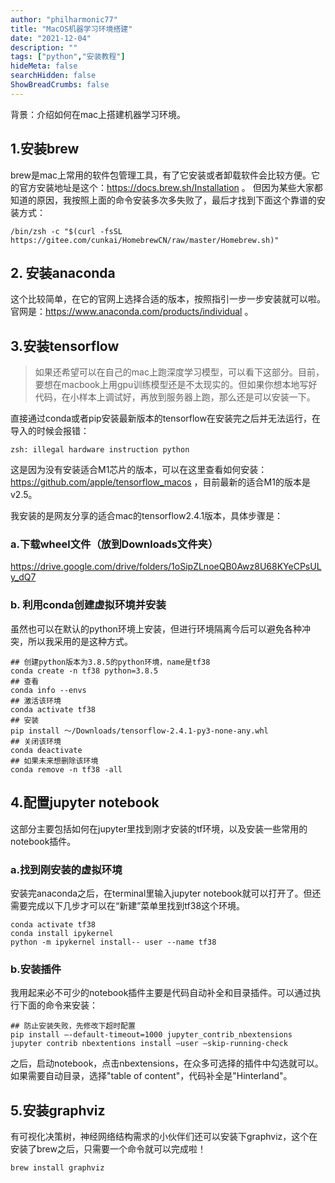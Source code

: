 ```yaml
---
author: "philharmonic77"
title: "MacOS机器学习环境搭建"
date: "2021-12-04"
description: ""
tags: ["python","安装教程"]
hideMeta: false
searchHidden: false
ShowBreadCrumbs: false
---
```

背景：介绍如何在mac上搭建机器学习环境。

## 1.安装brew

brew是mac上常用的软件包管理工具，有了它安装或者卸载软件会比较方便。它的官方安装地址是这个：https://docs.brew.sh/Installation 。 但因为某些大家都知道的原因，我按照上面的命令安装多次多失败了，最后才找到下面这个靠谱的安装方式：

``` shell
/bin/zsh -c "$(curl -fsSL https://gitee.com/cunkai/HomebrewCN/raw/master/Homebrew.sh)"
```

## 2. 安装anaconda

这个比较简单，在它的官网上选择合适的版本，按照指引一步一步安装就可以啦。官网是：https://www.anaconda.com/products/individual 。

## 3.安装tensorflow

> 如果还希望可以在自己的mac上跑深度学习模型，可以看下这部分。目前，要想在macbook上用gpu训练模型还是不太现实的。但如果你想本地写好代码，在小样本上调试好，再放到服务器上跑，那么还是可以安装一下。

直接通过conda或者pip安装最新版本的tensorflow在安装完之后并无法运行，在导入的时候会报错：
``` shell
zsh: illegal hardware instruction python
```

这是因为没有安装适合M1芯片的版本，可以在这里查看如何安装：https://github.com/apple/tensorflow_macos ，目前最新的适合M1的版本是v2.5。

我安装的是网友分享的适合mac的tensorflow2.4.1版本，具体步骤是：

### a.下载wheel文件（放到Downloads文件夹）
https://drive.google.com/drive/folders/1oSipZLnoeQB0Awz8U68KYeCPsULy_dQ7

### b. 利用conda创建虚拟环境并安装
虽然也可以在默认的python环境上安装，但进行环境隔离今后可以避免各种冲突，所以我采用的是这种方式。
``` shell
## 创建python版本为3.8.5的python环境，name是tf38
conda create -n tf38 python=3.8.5
## 查看
conda info --envs
## 激活该环境
conda activate tf38
## 安装
pip install ～/Downloads/tensorflow-2.4.1-py3-none-any.whl
## 关闭该环境
conda deactivate
## 如果未来想删除该环境
conda remove -n tf38 -all
```

## 4.配置jupyter notebook

这部分主要包括如何在jupyter里找到刚才安装的tf环境，以及安装一些常用的notebook插件。

### a.找到刚安装的虚拟环境

安装完anaconda之后，在terminal里输入jupyter notebook就可以打开了。但还需要完成以下几步才可以在“新建”菜单里找到tf38这个环境。
```shell
conda activate tf38
conda install ipykernel
python -m ipykernel install-- user --name tf38
```

### b.安装插件

我用起来必不可少的notebook插件主要是代码自动补全和目录插件。可以通过执行下面的命令来安装：
``` shell 
## 防止安装失败，先修改下超时配置
pip install —-default-timeout=1000 jupyter_contrib_nbextensions
jupyter contrib nbextentions install —user —skip-running-check
```
之后，启动notebook，点击nbextensions，在众多可选择的插件中勾选就可以。如果需要自动目录，选择"table of content"，代码补全是"Hinterland"。

## 5.安装graphviz

有可视化决策树，神经网络结构需求的小伙伴们还可以安装下graphviz，这个在安装了brew之后，只需要一个命令就可以完成啦！
``` shell 
brew install graphviz
```

